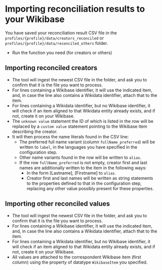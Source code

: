 # Importing reconciliation results to your Wikibase

You have saved your reconciliation result CSV file in the `profiles/{profile}/data/creators_reconciled` or `profiles/{profile}/data/reconciled_others` folder.

* Run the function you need (for creators or others)

## Importing reconciled creators
* The tool will ingest the newest CSV file in the folder, and ask you to confirm that it is the file you want to process.
* For lines containing a Wikibase identifier, it will use the indicated item, and, in case the line also contains a Wikidata identifier, attach that to the item.
* For lines containing a Wikidata identifier, but no Wikibase identifier, it will check if an item aligned to that Wikidata entity already exists, and if not, create it on your Wikibase.
* The `unknown value` statement the ID of which is listed in the row will be replaced by a `custom value` statement pointing to the Wikibase item describing the creator.
* It will then process the name literals found in the CSV line:
  * The preferred full name variant (column `fullName_preferred`) will be written to `label`, in the languages you have specified in the configuration step.
  * Other name variants found in the row will be written to `alias`.
  * If the row `fullName_preferred` is not empty, creator first and last names are additionally written to the item in the following ways:
    * In the form [Lastname], [Firstname] to `alias`.
    * Creator first and last names will be written as string statements to the properties defined to that in the configuration step, replacing any other value possibly present for these properties.

## Importing other reconciled values
* The tool will ingest the newest CSV file in the folder, and ask you to confirm that it is the file you want to process.
* For lines containing a Wikibase identifier, it will use the indicated item, and, in case the line also contains a Wikidata identifier, attach that to the item.
* For lines containing a Wikidata identifier, but no Wikibase identifier, it will check if an item aligned to that Wikidata entity already exists, and if not, create it on your Wikibase.
* All values are attached to the correspondent Wikibase item (first column) using the property of datatype `WikibaseItem` you specified.